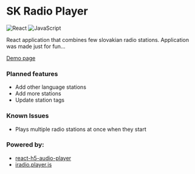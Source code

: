 # SK Radio Player

![React](https://img.shields.io/badge/react-%2320232a.svg?style=for-the-badge&logo=react&logoColor=%2361DAFB)
![JavaScript](https://img.shields.io/badge/javascript-%23323330.svg?style=for-the-badge&logo=javascript&logoColor=%23F7DF1E)

React application that combines few slovakian radio stations.
Application was made just for fun...

[Demo page](https://juleni.github.io/radio-player-app/)

### Planned features

- Add other language stations
- Add more stations
- Update station tags

### Known Issues

- Plays multiple radio stations at once when they start

### Powered by:

- [react-h5-audio-player](https://github.com/lhz516/react-h5-audio-player)
- [iradio.player.js](https://github.com/NumanNaseerNomi/iRadioPlayerJS)

